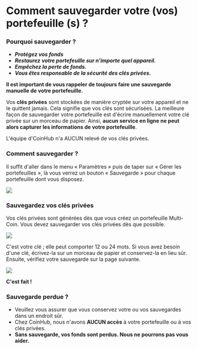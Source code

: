 # Comment sauvegarder votre (vos) portefeuille (s) ?

### Pourquoi sauvegarder ?

- ***Protégez vos fonds***
- ***Restaurez** **votre portefeuille sur n'importe quel appareil.***
- ***Empêchez la perte de fonds.***
- ***Vous êtes responsable de la sécurité des clés privées.***

**Il est important de vous rappeler de toujours faire une sauvegarde manuelle de votre portefeuille.**

Vos **clés privées** sont stockées de manière cryptée sur votre appareil et ne le quittent jamais. Cela signifie que vos clés sont sécurisées. La meilleure façon de sauvegarder votre portefeuille est d'écrire manuellement votre clé privée sur un morceau de papier. Ainsi, **aucun service en ligne ne peut alors capturer les informations de votre portefeuille**. 

L'équipe d'CoinHub n'a AUCUN relevé de vos clés privées.

### Comment sauvegarder ?

Il suffit d'aller dans le menu « Paramètres » puis de taper sur « Gérer les portefeuilles », là vous verrez un bouton « Sauvegarde » pour chaque portefeuille dont vous disposez.

![](../images/ios-backup-manage-s.png)

### Sauvegardez vos clés privées

Vos clés privées sont générées dès que vous créez un portefeuille Multi-Coin. Vous devez sauvegarder vos clés privées dès que possible.

![](../images/ios-backup-pk-s.png)

C'est votre clé ; elle peut comporter 12 ou 24 mots. Si vous avez besoin d'une clé, écrivez-la sur un morceau de papier et conservez-la en lieu sûr. Ensuite, vérifiez votre sauvegarde sur la page suivante.

![](../images/ios-backup-check-s.png)

**C'est fait !**

### Sauvegarde perdue ?

- Veuillez vous assurer que vous conservez votre ou vos sauvegardes dans un endroit sûr.
- Chez CoinHub, nous n'avons **AUCUN accès** à votre portefeuille ou à vos clés privées.
- **Sans sauvegarde, vos fonds sont perdus. Nous ne pourrons pas vous aider.**
